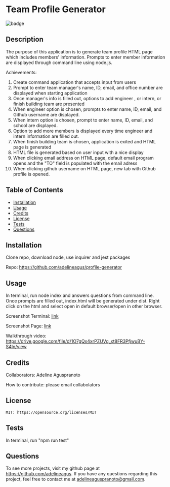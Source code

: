 # Team Profile Generator

  ![badge](https://img.shields.io/badge/license-MIT-red.svg)

  ## Description
  The purpose of this application is to generate team profile HTML page which includes members' information. Prompts to enter member information are displayed through command line using node.js. 

  Achievements:
  1. Create command application that accepts input from users
  2. Prompt to enter team manager's name, ID, email, and office number are displayed when starting application
  3. Once manager's info is filled out, options to add engineer , or intern, or finish building team are presented
  4. When engineer option is chosen, prompts to enter name, ID, email, and Github username are displayed. 
  5. When intern option is chosen, prompt to enter name, ID, email, and school are displayed. 
  6. Option to add more members is displayed every time engineer and intern information are filled out.
  7. When finish building team is chosen, application is exited and HTML page is generated
  8. HTML file is generated based on user input with a nice display
  9. When clicking email address on HTML page, default email program opens and the "TO" field is populated with the email adress
  10. When clicking github username on HTML page, new tab with Github profile is opened. 

  ## Table of Contents
  - [Installation](#installation)
  - [Usage](#usage)
  - [Credits](#credits)
  - [License](#license)
  - [Tests](#tests)
  - [Questions](#questions)

  ## Installation
  Clone repo, download node, use inquirer and jest packages

  Repo: https://github.com/adelineagus/profile-generator

  ## Usage
  In terminal, run node index and answers questions from command line. Once prompts are filled out, index.html will be generated under dist. Right click on the html and select open in default browser/open in other browser.

  Screenshot Terminal: [link](./images/Application%20-%20Terminal.png)
  
  Screenshot Page: [link](./images/HTML%20Page.png)

  Walkthrough video: https://drive.google.com/file/d/1O7gQx4xrPZUVg_xt8FR3PfjwuBY-S4In/view

  ## Credits
  Collaborators: Adeline Aguspranoto

  How to contribute: please email collabolators

  ## License
    MIT: https://opensource.org/licenses/MIT

  ## Tests
  In terminal, run "npm run test"

  ## Questions
  To see more projects, visit my github page at https://github.com/adelineagus. If you have any questions regarding this project, feel free to contact me at adelineaguspranoto@gmail.com.
